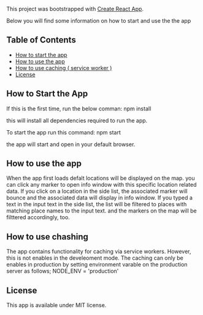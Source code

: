 This project was bootstrapped with [Create React App](https://github.com/facebookincubator/create-react-app).

Below you will find some information on how to start and use the the app 

## Table of Contents

- [How to start the app](#How-to-Start-the-App)
- [How to use the app](#How-to-use-the-app)
- [How to use caching ( service worker )](#How-to-use-caching)
- [License](#License)


## How to Start the App

If this is the first time, run the below comman:
npm install

this will install all dependencies required to run the app.

To start the app run this command:
npm start

the app will start and open in your default browser.



## How to use the app

When the app first loads defalt locations will be displayed on the map. you can click any marker to open  info window with this specific location related data.
If you click on a location in the side list, the associated marker will bounce and the associated data will display in info window.
If you typed a text in the input text in the side list, the list will be filtered to places with matching place names to the input text. and the markers on the map will be filttered accordingly, too.


## How to use chashing

The app contains functionality for caching via service workers. However, this is not enables in the develeoment mode. The caching can only be enables in production by setting environment varable on the production server as follows;
NODE_ENV = 'production' 

## License

This app is available under MIT license.
